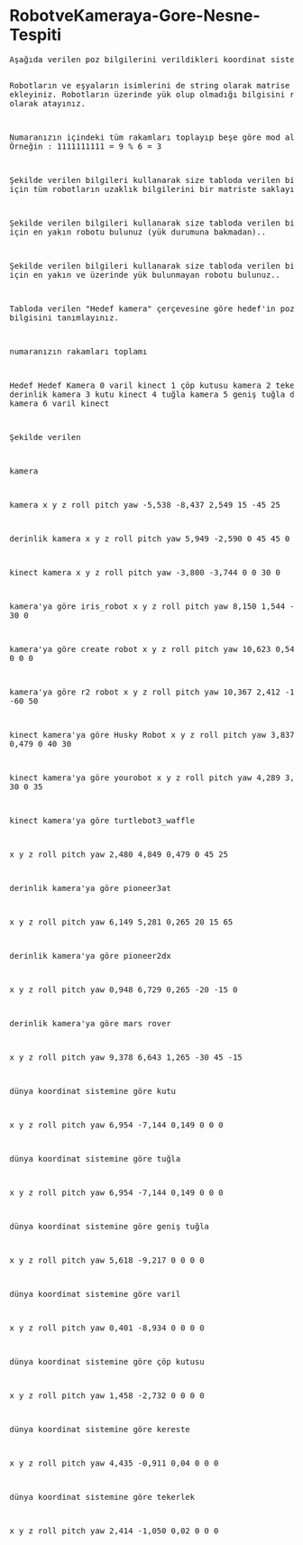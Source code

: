 # RobotveKameraya-Gore-Nesne-Tespiti

<!DOCTYPE HTML PUBLIC "-//W3C//DTD HTML 4.0 Transitional//EN">
<html>
<head>
	<meta http-equiv="content-type" content="text/html; charset=utf-8"/>
	<title></title>
	<meta name="generator" content="LibreOffice 7.0.2.2 (Linux)"/>
	<meta name="created" content="00:00:00"/>
	<meta name="changed" content="00:00:00"/>
	
</head>
<body lang="en-US" link="#000080" vlink="#800000" dir="ltr"><pre>Aşağıda verilen poz bilgilerini verildikleri koordinat sistemlerine dikkat ederek matrislerde saklayınız. 

Robotların ve eşyaların isimlerini de string olarak matrise ekleyiniz. Robotların üzerinde yük olup olmadığı bilgisini rastgele olarak atayınız. 



Numaranızın içindeki tüm rakamları toplayıp beşe göre mod alınız. Örneğin : 1111111111 = 9 % 6 = 3

Şekilde verilen bilgileri kullanarak size tabloda verilen bir hedef için tüm robotların uzaklık bilgilerini bir matriste saklayınız.

Şekilde verilen bilgileri kullanarak size tabloda verilen bir hedef için en yakın robotu bulunuz (yük durumuna bakmadan)..

Şekilde verilen bilgileri kullanarak size tabloda verilen bir hedef için en yakın ve üzerinde yük bulunmayan robotu bulunuz..

Tabloda verilen &quot;Hedef kamera&quot; çerçevesine göre hedef'in poz bilgisini tanımlayınız.



numaranızın rakamları toplamı 

Hedef	Hedef Kamera
0	varil	kinect
1	çöp kutusu	kamera
2	tekerlek	derinlik kamera
 3	 kutu	 kinect
 4	 tuğla	 kamera
 5	geniş tuğla 	 derinlik kamera
 6	 varil	 kinect





Şekilde verilen 

kamera 


kamera
x	y	z	roll	pitch	yaw
-5,538	-8,437	2,549	15	-45	25

derinlik kamera
x	y	z	roll	pitch	yaw
5,949	-2,590	0	45	45	0


kinect kamera
x	y	z	roll	pitch	yaw
-3,800	-3,744	0	0	30	0




kamera'ya göre iris_robot
x	y	z	roll	pitch	yaw
8,150	1,544	-1,479
45	30	0




kamera'ya göre create robot
x	y	z	roll	pitch	yaw
10,623	0,544	-2,719
0	0	0



kamera'ya göre r2 robot
x	y	z	roll	pitch	yaw
10,367	2,412	-1,643
-45	-60	50



kinect kamera'ya göre Husky Robot
x	y	z	roll	pitch	yaw
3,837	-2,234	0,479
0	40	30



kinect kamera'ya göre yourobot
x	y	z	roll	pitch	yaw
4,289	3,189	0,479
30	0	35





kinect kamera'ya göre turtlebot3_waffle

x	y	z	roll	pitch	yaw
2,480	4,849	0,479
0	45	25



derinlik kamera'ya göre pioneer3at

x	y	z	roll	pitch	yaw
6,149	5,281	0,265
20	15	65



derinlik kamera'ya göre pioneer2dx

x	y	z	roll	pitch	yaw
0,948	6,729	0,265
-20	-15	0


derinlik kamera'ya göre mars rover

x	y	z	roll	pitch	yaw
9,378	6,643	1,265
-30	45	-15



dünya koordinat sistemine göre kutu

x	y	z	roll	pitch	yaw
6,954	-7,144	0,149
0	0	0


dünya koordinat sistemine göre tuğla

x	y	z	roll	pitch	yaw
6,954	-7,144	0,149
0	0	0


dünya koordinat sistemine göre geniş tuğla

x	y	z	roll	pitch	yaw
5,618	-9,217	0	0	0	0



dünya koordinat sistemine göre varil

x	y	z	roll	pitch	yaw
0,401	-8,934	0
0	0	0


dünya koordinat sistemine göre çöp kutusu

x	y	z	roll	pitch	yaw
1,458	-2,732	0
0	0	0



dünya koordinat sistemine göre kereste

x	y	z	roll	pitch	yaw
4,435	-0,911	0,04
0	0	0



dünya koordinat sistemine göre tekerlek

x	y	z	roll	pitch	yaw
2,414	-1,050	0,02
0	0	0
</pre>
</body>
</html>
